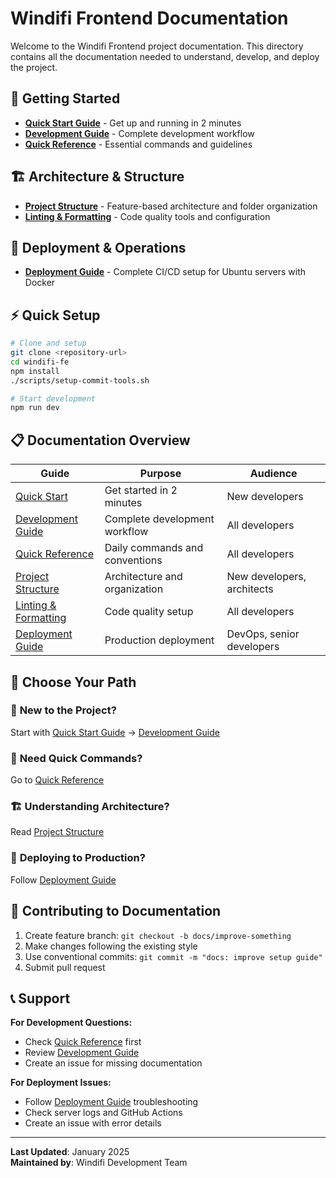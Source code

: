 # Windifi Frontend Documentation

Welcome to the Windifi Frontend project documentation. This directory contains all the documentation needed to understand, develop, and deploy the project.

## 🚀 Getting Started

- **[Quick Start Guide](./QUICK_START.md)** - Get up and running in 2 minutes
- **[Development Guide](./development-guide.md)** - Complete development workflow
- **[Quick Reference](./quick-reference.md)** - Essential commands and guidelines

## 🏗️ Architecture & Structure

- **[Project Structure](./project-structure.md)** - Feature-based architecture and folder organization
- **[Linting & Formatting](./linting-and-formatting.md)** - Code quality tools and configuration

## 🚀 Deployment & Operations

- **[Deployment Guide](./deployment-guide.md)** - Complete CI/CD setup for Ubuntu servers with Docker

## ⚡ Quick Setup

```bash
# Clone and setup
git clone <repository-url>
cd windifi-fe
npm install
./scripts/setup-commit-tools.sh

# Start development
npm run dev
```

## 📋 Documentation Overview

| Guide                                               | Purpose                        | Audience                   |
| --------------------------------------------------- | ------------------------------ | -------------------------- |
| [Quick Start](./QUICK_START.md)                     | Get started in 2 minutes       | New developers             |
| [Development Guide](./development-guide.md)         | Complete development workflow  | All developers             |
| [Quick Reference](./quick-reference.md)             | Daily commands and conventions | All developers             |
| [Project Structure](./project-structure.md)         | Architecture and organization  | New developers, architects |
| [Linting & Formatting](./linting-and-formatting.md) | Code quality setup             | All developers             |
| [Deployment Guide](./deployment-guide.md)           | Production deployment          | DevOps, senior developers  |

## 🎯 Choose Your Path

### 👶 **New to the Project?**

Start with [Quick Start Guide](./QUICK_START.md) → [Development Guide](./development-guide.md)

### 🏃 **Need Quick Commands?**

Go to [Quick Reference](./quick-reference.md)

### 🏗️ **Understanding Architecture?**

Read [Project Structure](./project-structure.md)

### 🚀 **Deploying to Production?**

Follow [Deployment Guide](./deployment-guide.md)

## 🤝 Contributing to Documentation

1. Create feature branch: `git checkout -b docs/improve-something`
2. Make changes following the existing style
3. Use conventional commits: `git commit -m "docs: improve setup guide"`
4. Submit pull request

## 📞 Support

**For Development Questions:**

- Check [Quick Reference](./quick-reference.md) first
- Review [Development Guide](./development-guide.md)
- Create an issue for missing documentation

**For Deployment Issues:**

- Follow [Deployment Guide](./deployment-guide.md) troubleshooting
- Check server logs and GitHub Actions
- Create an issue with error details

---

**Last Updated**: January 2025  
**Maintained by**: Windifi Development Team
